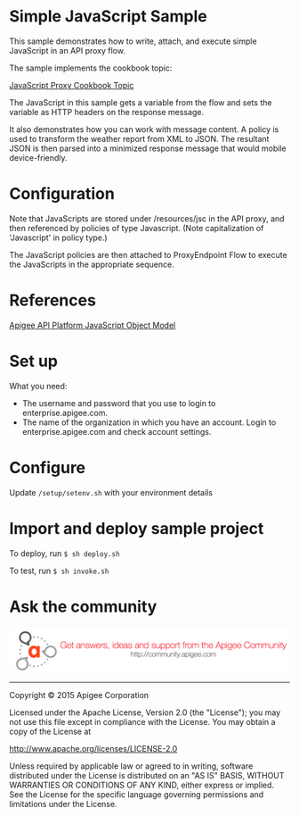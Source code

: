 # Simple JavaScript Sample

This sample demonstrates how to write, attach, and execute simple JavaScript in
an API proxy flow. 

The sample implements the cookbook topic:

[JavaScript Proxy Cookbook Topic](http://apigee.com/docs/api-platform/content/use-javascript-customize-api)

The JavaScript in this sample gets a variable from the flow and sets the variable 
as HTTP headers on the response message.

It also demonstrates how you can work with message content. A policy is used to 
transform the weather report from XML to JSON. The resultant JSON is then parsed
into a minimized response message that would mobile device-friendly.

# Configuration

Note that JavaScripts are stored under /resources/jsc in the API proxy, and then 
referenced by policies of type Javascript. (Note capitalization of 'Javascript' in 
policy type.)

The JavaScript policies are then attached to ProxyEndpoint Flow to execute the 
JavaScripts in the appropriate sequence.

# References

[Apigee API Platform JavaScript Object Model](https://apigee.com/docs/enterprise/content/apigee-javascript-object-model)



# Set up

What you need:

* The username and password that you use to login to enterprise.apigee.com.
* The name of the organization in which you have an account. Login to 
  enterprise.apigee.com and check account settings.

# Configure 

Update `/setup/setenv.sh` with your environment details

# Import and deploy sample project

To deploy, run `$ sh deploy.sh`

To test, run `$ sh invoke.sh`

# Ask the community

[![alt text](../../images/apigee-community.png "Apigee Community is a great place to ask questions and find answers about developing API proxies. ")](https://community.apigee.com?via=github)

---

Copyright © 2015 Apigee Corporation

Licensed under the Apache License, Version 2.0 (the "License"); you may not use
this file except in compliance with the License. You may obtain a copy
of the License at

http://www.apache.org/licenses/LICENSE-2.0

Unless required by applicable law or agreed to in writing, software
distributed under the License is distributed on an "AS IS" BASIS,
WITHOUT WARRANTIES OR CONDITIONS OF ANY KIND, either express or implied.
See the License for the specific language governing permissions and
limitations under the License.

